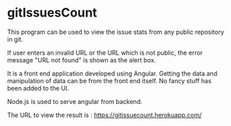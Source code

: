 # gitIssuesCount
This program can be used to view the issue stats from any public repository in git.

If user enters an invalid URL or the URL which is not public, the error message "URL not found" is shown as the alert box.

It is a front end application developed using Angular. Getting the data and manipulation of data can be from the front end itself. No fancy stuff has been added to the UI.

Node.js is used to serve angular from backend.

The URL to view the result is : https://gitissuecount.herokuapp.com/
